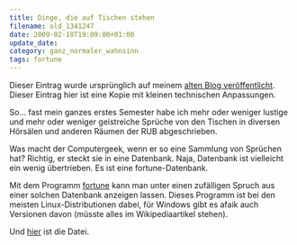 ```yaml
---
title: Dinge, die auf Tischen stehen
filename: old_1341247
date: 2009-02-18T19:09:00+01:00
update_date:
category: ganz_normaler_wahnsinn
tags: fortune
---
```

Dieser Eintrag wurde ursprünglich auf meinem [alten Blog veröffentlicht](https://stu.blogger.de/stories/1341247/). Dieser Eintrag hier ist eine Kopie mit kleinen technischen Anpassungen.

So… fast mein ganzes erstes Semester habe ich mehr oder weniger lustige und mehr oder weniger geistreiche Sprüche von den Tischen in diversen Hörsälen und anderen Räumen der RUB abgeschrieben.

Was macht der Computergeek, wenn er so eine Sammlung von Sprüchen hat? Richtig, er steckt sie in eine Datenbank.
Naja, Datenbank ist vielleicht ein wenig übertrieben. Es ist eine fortune-Datenbank.

Mit dem Programm [fortune](http://de.wikipedia.org/wiki/Fortune_(Computerprogramm)) kann man unter einen zufälligen Spruch aus einer solchen Datenbank anzeigen lassen. Dieses Programm ist bei den meisten Linux-Distributionen dabei, für Windows gibt es afaik auch Versionen davon (müsste alles im Wikipediaartikel stehen).

Und [hier](/file/hoersaal-0.1.tar.gz) ist die Datei.
